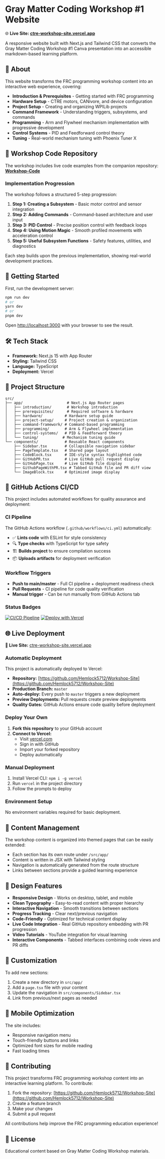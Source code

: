 # Gray Matter Coding Workshop #1 Website

🌐 **Live Site: [ctre-workshop-site.vercel.app](https://ctre-workshop-site.vercel.app)**

A responsive website built with Next.js and Tailwind CSS that converts the Gray Matter Coding Workshop #1 Canva presentation into an accessible markdown-based learning platform.

## 🎯 About

This website transforms the FRC programming workshop content into an interactive web experience, covering:

- **Introduction & Prerequisites** - Getting started with FRC programming
- **Hardware Setup** - CTRE motors, CANivore, and device configuration  
- **Project Setup** - Creating and organizing WPILib projects
- **Command Framework** - Understanding triggers, subsystems, and commands
- **Programming** - Arm and Flywheel mechanism implementation with progressive development
- **Control Systems** - PID and Feedforward control theory
- **Tuning** - Real-world mechanism tuning with Phoenix Tuner X

## 🔗 Workshop Code Repository

The workshop includes live code examples from the companion repository:
**[Workshop-Code](https://github.com/Hemlock5712/Workshop-Code)**

### Implementation Progression
The workshop follows a structured 5-step progression:

1. **Step 1: Creating a Subsystem** - Basic motor control and sensor integration
2. **Step 2: Adding Commands** - Command-based architecture and user input
3. **Step 3: PID Control** - Precise position control with feedback loops
4. **Step 4: Using Motion Magic** - Smooth profiled movements with acceleration control
5. **Step 5: Useful Subsystem Functions** - Safety features, utilities, and diagnostics

Each step builds upon the previous implementation, showing real-world development practices.

## 🚀 Getting Started

First, run the development server:

```bash
npm run dev
# or
yarn dev
# or
pnpm dev
```

Open [http://localhost:3000](http://localhost:3000) with your browser to see the result.

## 🛠 Tech Stack

- **Framework:** Next.js 15 with App Router
- **Styling:** Tailwind CSS
- **Language:** TypeScript
- **Deployment:** Vercel

## 📁 Project Structure

```
src/
├── app/                    # Next.js App Router pages
│   ├── introduction/       # Workshop introduction
│   ├── prerequisites/      # Required software & hardware
│   ├── hardware/          # Hardware setup guide
│   ├── project-setup/     # Project creation & organization
│   ├── command-framework/ # Command-based programming
│   ├── programming/       # Arm & Flywheel implementation
│   ├── control-systems/   # PID & Feedforward theory
│   └── tuning/           # Mechanism tuning guide
└── components/            # Reusable React components
    ├── Sidebar.tsx        # Collapsible navigation sidebar
    ├── PageTemplate.tsx   # Shared page layout  
    ├── CodeBlock.tsx      # IDE-style syntax highlighted code
    ├── GitHubPR.tsx       # Live GitHub pull request display
    ├── GitHubPage.tsx     # Live GitHub file display
    ├── GithubPageWithPR.tsx # Tabbed GitHub file and PR diff view
    └── ImageBlock.tsx     # Optimized image display
```

## 🤖 GitHub Actions CI/CD

This project includes automated workflows for quality assurance and deployment:

### CI Pipeline

The GitHub Actions workflow (`.github/workflows/ci.yml`) automatically:

- ✅ **Lints code** with ESLint for style consistency
- 🔍 **Type checks** with TypeScript for type safety  
- 🏗️ **Builds project** to ensure compilation success
- 📦 **Uploads artifacts** for deployment verification

### Workflow Triggers

- **Push to main/master** - Full CI pipeline + deployment readiness check
- **Pull Requests** - CI pipeline for code quality verification
- **Manual trigger** - Can be run manually from GitHub Actions tab

### Status Badges

[![CI/CD Pipeline](https://github.com/Hemlock5712/Workshop-Site/workflows/CI/CD%20Pipeline/badge.svg)](https://github.com/Hemlock5712/Workshop-Site/actions)
[![Deploy with Vercel](https://vercel.com/button)](https://ctre-workshop-site.vercel.app)

## 🌐 Live Deployment

**🚀 Live Site:** [ctre-workshop-site.vercel.app](https://ctre-workshop-site.vercel.app)

### Automatic Deployment

This project is automatically deployed to Vercel:
- **Repository:** [https://github.com/Hemlock5712/Workshop-Site](https://github.com/Hemlock5712/Workshop-Site)
- **Production Branch:** `master`
- **Auto-deploy:** Every push to `master` triggers a new deployment
- **Preview Deployments:** Pull requests create preview deployments
- **Quality Gates:** GitHub Actions ensure code quality before deployment

### Deploy Your Own

1. **Fork this repository** to your GitHub account
2. **Connect to Vercel:**
   - Visit [vercel.com](https://vercel.com)
   - Sign in with GitHub
   - Import your forked repository
   - Deploy automatically

### Manual Deployment

1. Install Vercel CLI: `npm i -g vercel`
2. Run `vercel` in the project directory
3. Follow the prompts to deploy

### Environment Setup

No environment variables required for basic deployment.

## 📝 Content Management

The workshop content is organized into themed pages that can be easily extended:

- Each section has its own route under `/src/app/`
- Content is written in JSX with Tailwind styling
- Navigation is automatically generated from the route structure
- Links between sections provide a guided learning experience

## 🎨 Design Features

- **Responsive Design** - Works on desktop, tablet, and mobile
- **Clean Typography** - Easy-to-read content with proper hierarchy
- **Interactive Navigation** - Smooth transitions between sections
- **Progress Tracking** - Clear next/previous navigation
- **Code-Friendly** - Optimized for technical content display
- **Live Code Integration** - Real GitHub repository embedding with PR progression
- **Video Tutorials** - YouTube integration for visual learning
- **Interactive Components** - Tabbed interfaces combining code views and PR diffs

## 🔧 Customization

To add new sections:

1. Create a new directory in `src/app/`
2. Add a `page.tsx` file with your content
3. Update the navigation in `src/components/Sidebar.tsx`
4. Link from previous/next pages as needed

## 📱 Mobile Optimization

The site includes:
- Responsive navigation menu
- Touch-friendly buttons and links
- Optimized font sizes for mobile reading
- Fast loading times

## 🤝 Contributing

This project transforms FRC programming workshop content into an interactive learning platform. To contribute:

1. Fork the repository: [https://github.com/Hemlock5712/Workshop-Site](https://github.com/Hemlock5712/Workshop-Site)
2. Create a feature branch
3. Make your changes
4. Submit a pull request

All contributions help improve the FRC programming education experience!

## 📄 License

Educational content based on Gray Matter Coding Workshop materials.
